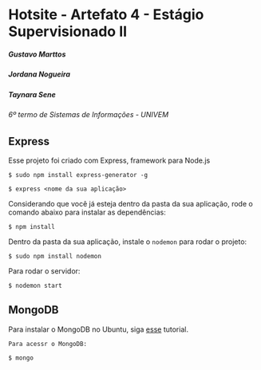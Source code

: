 # Hotsite - Artefato 4 - Estágio Supervisionado II

##### Gustavo Marttos
##### Jordana Nogueira 
##### Taynara Sene
###### 6º termo de Sistemas de Informações - UNIVEM

## Express

Esse projeto foi criado com Express, framework para Node.js

```
$ sudo npm install express-generator -g
```
```
$ express <nome da sua aplicação>
```

Considerando que você já esteja dentro da pasta da sua aplicação, rode o comando abaixo para instalar as dependências:

```
$ npm install
```

Dentro da pasta da sua aplicação, instale o `nodemon` para rodar o projeto:

```
$ sudo npm install nodemon
```

Para rodar o servidor:

```
$ nodemon start
```

## MongoDB

Para instalar o MongoDB no Ubuntu, siga [esse](https://www.digitalocean.com/community/tutorials/how-to-install-mongodb-on-ubuntu-16-04) tutorial.

    Para acessr o MongoDB:

```
$ mongo
```








